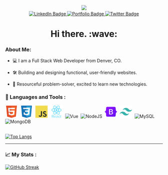 <div id="header" align="center">
<img src="https://media.giphy.com/media/5Lmn42BCOy99RaGRP7/giphy.gif" width="100"/>


<div id="badges">
  <a href="https://www.linkedin.com/in/agmorrow/" target="_blank">
    <img src="https://img.shields.io/badge/LinkedIn-blue?style=for-the-badge&logo=linkedin&logoColor=white" alt="LinkedIn Badge"/>
  </a>
  <a href="https://austinmorrow.me/" target="_blank">
    <img src="https://img.shields.io/badge/Portfolio-red?style=for-the-badge&logo=netlify&logoColor=white" alt="Portfolio Badge"/>
  </a>
  <a href="https://twitter.com/agmorrow_" target="_blank">
    <img src="https://img.shields.io/badge/Twitter-blue?style=for-the-badge&logo=twitter&logoColor=white" alt="Twitter Badge"/>
  </a>
</div>

<h1>
Hi there. :wave:
</h1>
</div>

### About Me:

- :computer: I am a Full Stack Web Developer from Denver, CO.

- :hammer_and_wrench: Building and designing functional, user-friendly websites.

- :paperclip: Resourceful problem-solver, excited to learn new technologies.

### :toolbox: Languages and Tools :
<div>
   <img src="https://github.com/devicons/devicon/blob/master/icons/html5/html5-original.svg" title="HTML5" alt="HTML" width="40" height="40"/>&nbsp;
  <img src="https://github.com/devicons/devicon/blob/master/icons/css3/css3-original.svg"  title="CSS3" alt="CSS" width="40" height="40"/>&nbsp;
  <img src="https://github.com/devicons/devicon/blob/master/icons/javascript/javascript-original.svg" title="JavaScript" alt="JavaScript" width="40" height="40"/>&nbsp;
   <img src="https://github.com/devicons/devicon/blob/master/icons/react/react-original-wordmark.svg" title="React" alt="React" width="40" height="40"/>&nbsp;
  <img src="https://cdn.jsdelivr.net/gh/devicons/devicon/icons/vuejs/vuejs-original-wordmark.svg" title="Vue" alt="Vue" width="40" height="40"/>&nbsp;
  <img src="https://cdn.jsdelivr.net/gh/devicons/devicon/icons/nodejs/nodejs-original.svg" title="NodeJS" alt="NodeJS" width="40" height="40"/>&nbsp;
  <img src="https://github.com/devicons/devicon/blob/master/icons/bootstrap/bootstrap-original.svg" title="Bootstrap" alt="Bootstrap" width="40" height="40"/>&nbsp;
  <img src="https://github.com/devicons/devicon/blob/master/icons/tailwindcss/tailwindcss-plain.svg" title="Tailwind" alt="Tailwind" width="40" height="40"/>&nbsp;
  <img src="https://cdn.jsdelivr.net/gh/devicons/devicon/icons/mysql/mysql-original.svg" title="MySQL"  alt="MySQL" width="40" height="40"/>&nbsp;
  <img src="https://cdn.jsdelivr.net/gh/devicons/devicon/icons/mongodb/mongodb-original.svg" title="MongoDB" alt="MongoDB" width="40" height="40"/>&nbsp;
  
</div>
<br>

[![Top Langs](https://github-readme-stats.vercel.app/api/top-langs/?username=agmorrow&layout=compact&theme=vision-friendly-dark)](https://github.com/anuraghazra/github-readme-stats)

---

### :chart_with_upwards_trend: My Stats :
[![GitHub Streak](http://github-readme-streak-stats.herokuapp.com?user=agmorrow&theme=dark)](https://git.io/streak-stats) <br>



